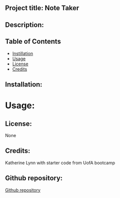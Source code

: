## Project title: Note Taker 

## Description: 



## Table of Contents

* [Instillation](#installation)
* [Usage](#usage)
* [License](#license)
* [Credits](#credits)

## Installation:



# Usage: 



## License: 

None

## Credits: 

Katherine Lynn with starter code from UofA bootcamp

## Github repository: 

[Github repository](https://https://github.com/klynn726/noteTaker)

